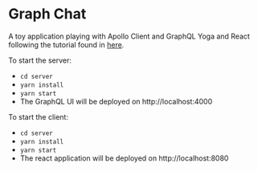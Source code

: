 # Graph Chat
A toy application playing with Apollo Client and GraphQL Yoga and React following the tutorial found in [here](https://www.youtube.com/watch?v=E3NHd-PkLrQ&ab_channel=TraversyMedia).

To start the server:
- `cd server`
- `yarn install`
- `yarn start`
- The GraphQL UI will be deployed on http://localhost:4000

To start the client:
- `cd server`
- `yarn install`
- `yarn start`
- The react application will be deployed on http://localhost:8080
